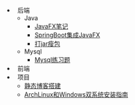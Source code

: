 - &nbsp;&nbsp;后端
  - Java
    - [JavaFX笔记](md/back-end/java/JavaFX笔记.md)
    - [SpringBoot集成JavaFX](md/back-end/java/SpringBoot集成JavaFX.md)
    - [打jar瘦包](md/back-end/java/打jar瘦包.md)
  - Mysql
    - [Mysql练习题](md/back-end/mysql/Mysql练习题.md)
- &nbsp;&nbsp;前端
- &nbsp;&nbsp;项目
  - [静态博客搭建](md/project/静态博客搭建.md)
  - [ArchLinux和Windows双系统安装指南](md/project/ArchLinux和Windows双系统安装指南.md)